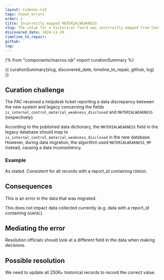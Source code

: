 ```yaml
---
layout: sidenav.njk
tags: known_errors
order: 2
title: Incorrectly mapped MATERIALWEAKNESS
slug: The value for a historical field was incorrectly mapped from Census to GSA
discovered_date: 2024-11-20
timeline_to_repair:
github:
log: 
---
```



{% from "components/macros.njk" import curationSummary %}

{{ curationSummary(slug, discovered_date, timeline_to_repair, github, log) }}

## Curation challenge


The FAC received a helpdesk ticket reporting a data discrepancy between the new system and legacy  concerning the fields `is_internal_control_material_weakness_disclosed` and `MATERIALWEAKNESS` (respectively).

According to the published data dictionary, the `MATERIALWEAKNESS` field in the legacy database should map to `is_internal_control_material_weakness_disclosed` in the new database. However, during data migration, the algorithm used `MATERIALWEAKNESS_MP` instead, causing a data inconsistency.

### Example

As stated. Consistent for all records with a report_id containing `CENSUS`.

## Consequences

This is an error in the data that was migrated.

This does not impact data collected currently (e.g. data with a report_id containing `GSAFAC`).

## Mediating the error

Resolution officials should look at a different field in the data when making decisions.

## Possible resolution

We need to update all 250K+ historical records to record the correct value.

